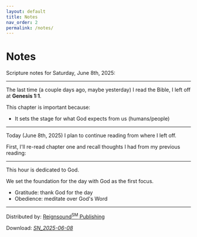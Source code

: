 ```yaml
---
layout: default
title: Notes
nav_order: 2
permalink: /notes/
---
```


# Notes

Scripture notes for Saturday, June 8th, 2025:

---

The last time (a couple days ago, maybe yesterday) I read the Bible, I left off at **Genesis 1:1**.

This chapter is important because:

* It sets the stage for what God expects from us (humans/people)

---

Today (June 8th, 2025) I plan to continue reading from where I left off.

First, I'll re-read chapter one and recall thoughts I had from my previous reading:

---

This hour is dedicated to God.

We set the foundation for the day with God as the first focus.

* Gratitude: thank God for the day
* Obedience: meditate over God's Word

---

Distributed by: [Reignsound<sup class="tm">SM</sup> Publishing](https://reignsoundpress.github.io)

Download: [*SN_2025-06-08*](#)